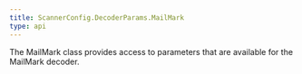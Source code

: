 ```yaml
---
title: ScannerConfig.DecoderParams.MailMark
type: api
---
```



The MailMark class provides access to parameters that are available for
 the MailMark decoder.

